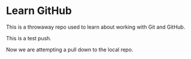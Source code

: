 # Learn GitHub

This is a throwaway repo used to learn about working with Git and GitHub.

This is a test push.

Now we are attempting a pull down to the local repo.
